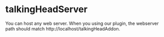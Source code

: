 # talkingHeadServer
You can host any web server. When you using our plugin, the webserver path should match http://localhost/talkingHeadAddon.
